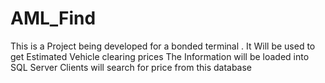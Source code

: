# AML_Find
This is a Project being developed for a bonded terminal .
It Will be used to get Estimated Vehicle clearing prices
The Information will be loaded into SQL Server
Clients will search for price from this database
